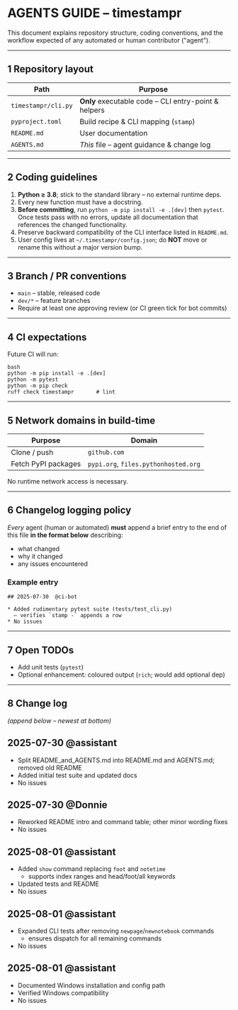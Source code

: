 # AGENTS GUIDE – timestampr

This document explains repository structure, coding conventions, and the workflow expected of any automated or human contributor ("agent").

---

## 1 Repository layout

| Path                | Purpose                                              |
| ------------------- | ---------------------------------------------------- |
| `timestampr/cli.py` | **Only** executable code – CLI entry-point & helpers |
| `pyproject.toml`    | Build recipe & CLI mapping (`stamp`)                 |
| `README.md`         | User documentation                                   |
| `AGENTS.md`         | *This* file – agent guidance & change log            |

---

## 2 Coding guidelines

1. **Python ≥ 3.8**; stick to the standard library – no external runtime deps.
2. Every new function must have a docstring.
3. **Before committing**, run `python -m pip install -e .[dev]` then `pytest`.
   Once tests pass with no errors, update all documentation that references the
   changed functionality.
4. Preserve backward compatibility of the CLI interface listed in `README.md`.
5. User config lives at `~/.timestampr/config.json`; do **NOT** move or rename this without a major version bump.

---

## 3 Branch / PR conventions

- `main` – stable, released code
- `dev/*` – feature branches
- Require at least one approving review (or CI green tick for bot commits)

---

## 4 CI expectations

Future CI will run:

```
bash
python -m pip install -e .[dev]
python -m pytest
python -m pip check
ruff check timestampr       # lint
```

---

## 5 Network domains in build-time

| Purpose             | Domain                               |
| ------------------- | ------------------------------------ |
| Clone / push        | `github.com`                         |
| Fetch PyPI packages | `pypi.org`, `files.pythonhosted.org` |

No runtime network access is necessary.

---

## 6 Changelog logging policy

*Every* agent (human or automated) **must** append a brief entry to the end of this file **in the format below** describing:

- what changed
- why it changed
- any issues encountered

### Example entry

```
## 2025-07-30  @ci-bot

* Added rudimentary pytest suite (tests/test_cli.py)  
  – verifies `stamp -` appends a row  
* No issues
```

---

## 7 Open TODOs

- Add unit tests (`pytest`)
- Optional enhancement: coloured output (`rich`; would add optional dep)

---

## 8 Change log

*(append below – newest at bottom)*

## 2025-07-30  @assistant

* Split README_and_AGENTS.md into README.md and AGENTS.md; removed old README
* Added initial test suite and updated docs
* No issues

## 2025-07-30  @Donnie

* Reworked README intro and command table; other minor wording fixes
* No issues

## 2025-08-01  @assistant

* Added `show` command replacing `foot` and `notetime`
  - supports index ranges and head/foot/all keywords
* Updated tests and README
* No issues

## 2025-08-01  @assistant

* Expanded CLI tests after removing `newpage`/`newnotebook` commands
  - ensures dispatch for all remaining commands
* No issues

## 2025-08-01  @assistant

* Documented Windows installation and config path
* Verified Windows compatibility
* No issues


